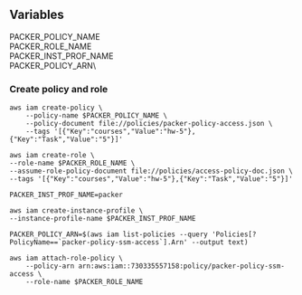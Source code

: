 ## Variables
PACKER_POLICY_NAME\
PACKER_ROLE_NAME\
PACKER_INST_PROF_NAME\
PACKER_POLICY_ARN\

### Create policy and role

```
aws iam create-policy \
    --policy-name $PACKER_POLICY_NAME \
    --policy-document file://policies/packer-policy-access.json \
    --tags '[{"Key":"courses","Value":"hw-5"},{"Key":"Task","Value":"5"}]'
```

```
aws iam create-role \
--role-name $PACKER_ROLE_NAME \
--assume-role-policy-document file://policies/access-policy-doc.json \
--tags '[{"Key":"courses","Value":"hw-5"},{"Key":"Task","Value":"5"}]'
```

```
PACKER_INST_PROF_NAME=packer
```

```
aws iam create-instance-profile \
--instance-profile-name $PACKER_INST_PROF_NAME
```

```
PACKER_POLICY_ARN=$(aws iam list-policies --query 'Policies[?PolicyName==`packer-policy-ssm-access`].Arn' --output text)
```

```
aws iam attach-role-policy \
    --policy-arn arn:aws:iam::730335557158:policy/packer-policy-ssm-access \
    --role-name $PACKER_ROLE_NAME
```
